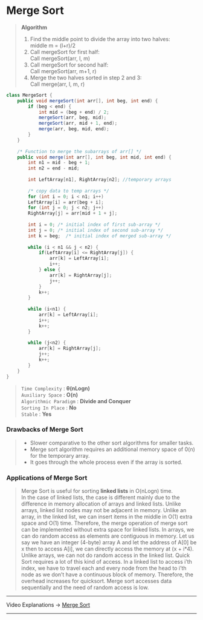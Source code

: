 # Merge Sort
> **Algorithm**      
> 1. Find the middle point to divide the array into two halves:            
>         middle m = (l+r)/2
> 2. Call mergeSort for first half:          
>         Call mergeSort(arr, l, m)
> 3. Call mergeSort for second half:        
>         Call mergeSort(arr, m+1, r)
> 4. Merge the two halves sorted in step 2 and 3:         
>         Call merge(arr, l, m, r)
>            
```java
class MergeSort {
    public void mergeSort(int arr[], int beg, int end) {  
        if (beg < end) {  
            int mid = (beg + end) / 2;  
            mergeSort(arr, beg, mid);  
            mergeSort(arr, mid + 1, end);  
            merge(arr, beg, mid, end);  
        }  
    }
    
    /* Function to merge the subarrays of arr[] */ 
    public void merge(int arr[], int beg, int mid, int end) {    
        int n1 = mid - beg + 1;    
        int n2 = end - mid;    
          
        int LeftArray[n1], RightArray[n2]; //temporary arrays  
          
        /* copy data to temp arrays */  
        for (int i = 0; i < n1; i++)    
        LeftArray[i] = arr[beg + i];    
        for (int j = 0; j < n2; j++)    
        RightArray[j] = arr[mid + 1 + j];    
          
        int i = 0; /* initial index of first sub-array */  
        int j = 0; /* initial index of second sub-array */   
        int k = beg;  /* initial index of merged sub-array */  
          
        while (i < n1 && j < n2) {    
            if(LeftArray[i] <= RightArray[j]) {    
                arr[k] = LeftArray[i];    
                i++;    
            } else {    
                arr[k] = RightArray[j];    
                j++;    
            }    
            k++;    
        } 
        
        while (i<n1) {    
            arr[k] = LeftArray[i];    
            i++;    
            k++;    
        }    
          
        while (j<n2) {    
            arr[k] = RightArray[j];    
            j++;    
            k++;    
        }    
    }
}
```
> `Time Complexity` : **θ(nLogn)**   
> `Auxiliary Space` : **O(n)**     
> `Algorithmic Paradigm` : **Divide and Conquer**     
> `Sorting In Place` : **No**          
> `Stable` : **Yes**         
### Drawbacks of Merge Sort
> * Slower comparative to the other sort algorithms for smaller tasks.
> * Merge sort algorithm requires an additional memory space of 0(n) for the temporary array.
> * It goes through the whole process even if the array is sorted.

### Applications of Merge Sort     
> Merge Sort is useful for sorting **linked lists** in O(nLogn) time.          
> In the case of linked lists, the case is different mainly due to the difference in memory allocation of arrays and linked lists. 
> Unlike arrays, linked list nodes may not be adjacent in memory. Unlike an array, in the linked list, we can insert items in the middle in 
> O(1) extra space and O(1) time. Therefore, the merge operation of merge sort can be implemented without extra space for linked lists.
> In arrays, we can do random access as elements are contiguous in memory. Let us say we have an integer (4-byte) array A and let the address of A[0] 
> be x then to access A[i], we can directly access the memory at (x + i*4). Unlike arrays, we can not do random access in the linked list. Quick Sort 
> requires a lot of this kind of access. In a linked list to access i’th index, we have to travel each and every node from the head to i’th node as we 
> don’t have a continuous block of memory. Therefore, the overhead increases for quicksort. Merge sort accesses data sequentially and the need of random access is low.
---
Video Explanations -> [Merge Sort](https://youtu.be/JSceec-wEyw) 
<hr>
